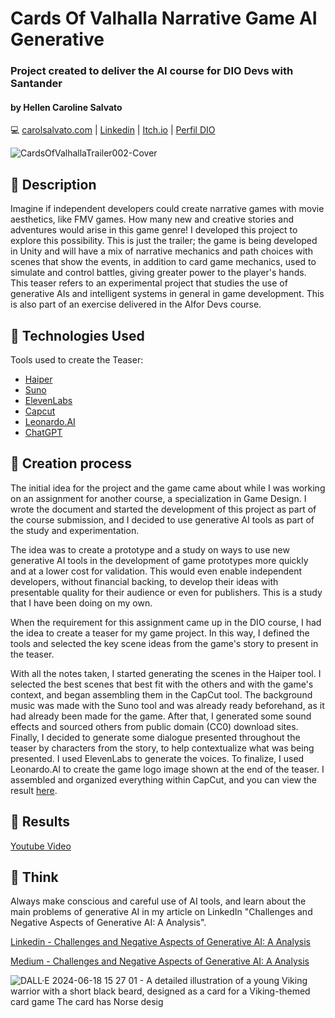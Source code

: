 # Cards Of Valhalla Narrative Game AI Generative
### Project created to deliver the AI ​​course for DIO Devs with Santander

#### by Hellen Caroline Salvato
💻 [carolsalvato.com](https://carolsalvato.com) | [Linkedin](https://www.linkedin.com/in/héllen-caroline-salvato-23702191/) | [Itch.io](https://carolsalvato.itch.io) | [Perfil DIO](https://www.dio.me/users/carol_lgl)

![CardsOfValhallaTrailer002-Cover](https://github.com/user-attachments/assets/b5ceb000-c232-4907-a5ad-2e492f34cab8)

## 📒 Description
Imagine if independent developers could create narrative games with movie aesthetics, like FMV games. How many new and creative stories and adventures would arise in this game genre! I developed this project to explore this possibility. This is just the trailer; the game is being developed in Unity and will have a mix of narrative mechanics and path choices with scenes that show the events, in addition to card game mechanics, used to simulate and control battles, giving greater power to the player's hands.
This teaser refers to an experimental project that studies the use of generative AIs and intelligent systems in general in game development. This is also part of an exercise delivered in the AI ​​for Devs course.

## 🤖 Technologies Used
Tools used to create the Teaser:
- [Haiper](https://haiper.ai/)
- [Suno](https://suno.com)
- [ElevenLabs](https://elevenlabs.io)
- [Capcut](https://www.capcut.com)
- [Leonardo.AI](https://app.leonardo.ai)
- [ChatGPT](https://openai.com/chatgpt/)

## 🧐 Creation process
The initial idea for the project and the game came about while I was working on an assignment for another course, a specialization in Game Design. I wrote the document and started the development of this project as part of the course submission, and I decided to use generative AI tools as part of the study and experimentation.

The idea was to create a prototype and a study on ways to use new generative AI tools in the development of game prototypes more quickly and at a lower cost for validation. This would even enable independent developers, without financial backing, to develop their ideas with presentable quality for their audience or even for publishers. This is a study that I have been doing on my own.

When the requirement for this assignment came up in the DIO course, I had the idea to create a teaser for my game project. In this way, I defined the tools and selected the key scene ideas from the game's story to present in the teaser.

With all the notes taken, I started generating the scenes in the Haiper tool. I selected the best scenes that best fit with the others and with the game's context, and began assembling them in the CapCut tool. The background music was made with the Suno tool and was already ready beforehand, as it had already been made for the game. After that, I generated some sound effects and sourced others from public domain (CC0) download sites. Finally, I decided to generate some dialogue presented throughout the teaser by characters from the story, to help contextualize what was being presented. I used ElevenLabs to generate the voices. To finalize, I used Leonardo.AI to create the game logo image shown at the end of the teaser. I assembled and organized everything within CapCut, and you can view the result [here](https://www.youtube.com/watch?v=h3ecKrBqTdY).

## 🚀 Results
[Youtube Video](https://www.youtube.com/watch?v=h3ecKrBqTdY)

## 💭 Think
Always make conscious and careful use of AI tools, and learn about the main problems of generative AI in my article on LinkedIn "Challenges and Negative Aspects of Generative AI: A Analysis".

[Linkedin - Challenges and Negative Aspects of Generative AI: A Analysis](https://www.linkedin.com/pulse/challenges-negative-aspects-generative-ai-analysis-salvato-6mqpf/?trackingId=QFM%2BnoV5QvmrHcywc%2BpVdg%3D%3D)

[Medium - Challenges and Negative Aspects of Generative AI: A Analysis](https://medium.com/al-game-code/challenges-and-negative-aspects-of-generative-ai-a-comprehensive-analysis-09226994b43e)

![DALL·E 2024-06-18 15 27 01 - A detailed illustration of a young Viking warrior with a short black beard, designed as a card for a Viking-themed card game  The card has Norse desig](https://github.com/user-attachments/assets/f4d2622c-9865-4a71-a0bb-9c629de640a0)

